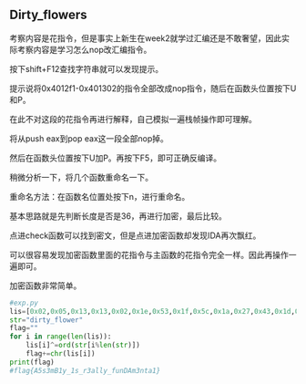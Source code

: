 ## Dirty_flowers

考察内容是花指令，但是事实上新生在week2就学过汇编还是不敢奢望，因此实际考察内容是学习怎么nop改汇编指令。

按下shift+F12查找字符串就可以发现提示。

提示说将0x4012f1-0x401302的指令全部改成nop指令，随后在函数头位置按下U和P。

在此不对这段的花指令再进行解释，自己模拟一遍栈帧操作即可理解。



将从push eax到pop eax这一段全部nop掉。



然后在函数头位置按下U加P。再按下F5，即可正确反编译。



稍微分析一下，将几个函数重命名一下。

重命名方法：在函数名位置处按下n，进行重命名。



基本思路就是先判断长度是否是36，再进行加密，最后比较。

点进check函数可以找到密文，但是点进加密函数却发现IDA再次飘红。



可以很容易发现加密函数里面的花指令与主函数的花指令完全一样。因此再操作一遍即可。





加密函数非常简单。

```Python
#exp.py
lis=[0x02,0x05,0x13,0x13,0x02,0x1e,0x53,0x1f,0x5c,0x1a,0x27,0x43,0x1d,0x36,0x43,0x07,0x26,0x2d,0x55,0x0d,0x03,0x1b,0x1c,0x2d,0x02,0x1c,0x1c,0x30,0x38,0x32,0x55,0x02,0x1b,0x16,0x54,0x0f]
str="dirty_flower"
flag=""
for i in range(len(lis)):
    lis[i]^=ord(str[i%len(str)])
    flag+=chr(lis[i])
print(flag)
#flag{A5s3mB1y_1s_r3ally_funDAm3nta1}
```